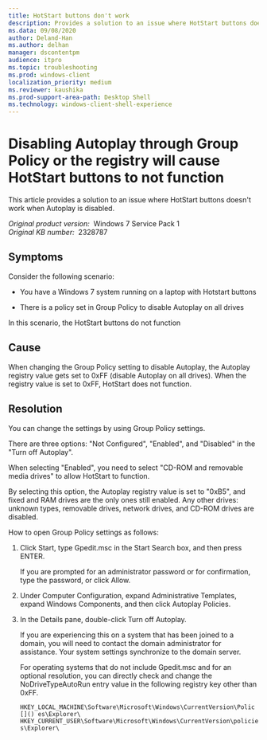 ```yaml
---
title: HotStart buttons don't work
description: Provides a solution to an issue where HotStart buttons doesn't work when Autoplay is disabled.
ms.data: 09/08/2020
author: Deland-Han
ms.author: delhan
manager: dscontentpm
audience: itpro
ms.topic: troubleshooting
ms.prod: windows-client
localization_priority: medium
ms.reviewer: kaushika
ms.prod-support-area-path: Desktop Shell
ms.technology: windows-client-shell-experience
---
```

# Disabling Autoplay through Group Policy or the registry will cause HotStart buttons to not function

This article provides a solution to an issue where HotStart buttons doesn't work when Autoplay is disabled.

_Original product version:_ &nbsp;Windows 7 Service Pack 1  
_Original KB number:_ &nbsp;2328787

## Symptoms

Consider the following scenario:

- You have a Windows 7 system running on a laptop with Hotstart buttons

- There is a policy set in Group Policy to disable Autoplay on all drives

In this scenario, the HotStart buttons do not function

## Cause

When changing the Group Policy setting to disable Autoplay, the Autoplay registry value gets set to 0xFF (disable Autoplay on all drives). When the registry value is set to 0xFF, HotStart does not function.

## Resolution

You can change the settings by using Group Policy settings.

There are three options: "Not Configured", "Enabled", and "Disabled" in the "Turn off Autoplay".

When selecting "Enabled", you need to select "CD-ROM and removable media drives" to allow HotStart to function.

By selecting this option, the Autoplay registry value is set to "0xB5", and fixed and RAM drives are the only ones still enabled. Any other drives: unknown types, removable drives, network drives, and CD-ROM drives are disabled.

How to open Group Policy settings as follows:

1. Click Start, type Gpedit.msc in the Start Search box, and then press ENTER.

    If you are prompted for an administrator password or for confirmation, type the password, or click Allow.

2. Under Computer Configuration, expand Administrative Templates, expand Windows Components, and then click Autoplay Policies.

3. In the Details pane, double-click Turn off Autoplay.

    If you are experiencing this on a system that has been joined to a domain, you will need to contact the domain administrator for assistance. Your system settings synchronize to the domain server.  

    For operating systems that do not include Gpedit.msc and for an optional resolution, you can directly check and change the NoDriveTypeAutoRun entry value in the following registry key other than 0xFF.

    `HKEY_LOCAL_MACHINE\Software\Microsoft\Windows\CurrentVersion\Polic []() es\Explorer\
    HKEY_CURRENT_USER\Software\Microsoft\Windows\CurrentVersion\policies\Explorer\`
